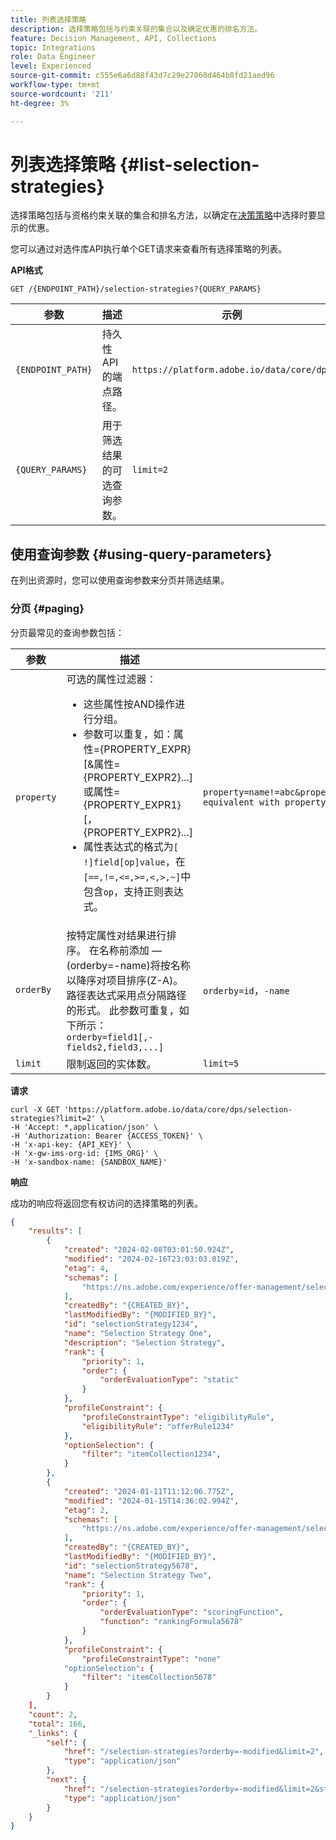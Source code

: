 ```yaml
---
title: 列表选择策略
description: 选择策略包括与约束关联的集合以及确定优惠的排名方法。
feature: Decision Management, API, Collections
topic: Integrations
role: Data Engineer
level: Experienced
source-git-commit: c555e6a6d88f43d7c29e27060d464b8fd21aed96
workflow-type: tm+mt
source-wordcount: '211'
ht-degree: 3%

---
```



# 列表选择策略 {#list-selection-strategies}

选择策略包括与资格约束关联的集合和排名方法，以确定在[决策策略](https://experienceleague.adobe.com/en/docs/journey-optimizer/using/decisioning/experience-decisioning/create-decision)中选择时要显示的优惠。

您可以通过对选件库API执行单个GET请求来查看所有选择策略的列表。

**API格式**

```http
GET /{ENDPOINT_PATH}/selection-strategies?{QUERY_PARAMS}
```

| 参数 | 描述 | 示例 |
| --------- | ----------- | ------- |
| `{ENDPOINT_PATH}` | 持久性API的端点路径。 | `https://platform.adobe.io/data/core/dps` |
| `{QUERY_PARAMS}` | 用于筛选结果的可选查询参数。 | `limit=2` |

## 使用查询参数 {#using-query-parameters}

在列出资源时，您可以使用查询参数来分页并筛选结果。

### 分页 {#paging}

分页最常见的查询参数包括：

| 参数 | 描述 | 示例 |
| --------- | ----------- | ------- |
| `property` | 可选的属性过滤器： <ul><li>这些属性按AND操作进行分组。</li><li>参数可以重复，如：属性={PROPERTY_EXPR}[&amp;属性={PROPERTY_EXPR2}...]或属性={PROPERTY_EXPR1}[，{PROPERTY_EXPR2}...]</li><li>属性表达式的格式为`[ !]field[op]value`，在`[==,!=,<=,>=,<,>,~]`中包含`op`，支持正则表达式。</li></ul> | `property=name!=abc&property=id~.*1234.*&property=description equivalent with property=name!=abc,id~.*1234.*,description.` |
| `orderBy` | 按特定属性对结果进行排序。 在名称前添加 — (orderby=-name)将按名称以降序对项目排序(Z-A)。 路径表达式采用点分隔路径的形式。 此参数可重复，如下所示： `orderby=field1[,-fields2,field3,...]` | `orderby=id`，`-name` |
| `limit` | 限制返回的实体数。 | `limit=5` |

**请求**

```shell
curl -X GET 'https://platform.adobe.io/data/core/dps/selection-strategies?limit=2' \
-H 'Accept: *,application/json' \
-H 'Authorization: Bearer {ACCESS_TOKEN}' \
-H 'x-api-key: {API_KEY}' \
-H 'x-gw-ims-org-id: {IMS_ORG}' \
-H 'x-sandbox-name: {SANDBOX_NAME}'
```

**响应**

成功的响应将返回您有权访问的选择策略的列表。

```json
{
    "results": [
        {
            "created": "2024-02-08T03:01:50.924Z",
            "modified": "2024-02-16T23:03:03.019Z",
            "etag": 4,
            "schemas": [
                "https://ns.adobe.com/experience/offer-management/selection-strategy;version=0.2"
            ],
            "createdBy": "{CREATED_BY}",
            "lastModifiedBy": "{MODIFIED_BY}",
            "id": "selectionStrategy1234",
            "name": "Selection Strategy One",
            "description": "Selection Strategy",
            "rank": {
                "priority": 1,
                "order": {
                    "orderEvaluationType": "static"
                }
            },
            "profileConstraint": {
                "profileConstraintType": "eligibilityRule",
                "eligibilityRule": "offerRule1234"
            },
            "optionSelection": {
                "filter": "itemCollection1234",
            }
        },
        {
            "created": "2024-01-11T11:12:06.775Z",
            "modified": "2024-01-15T14:36:02.994Z",
            "etag": 2,
            "schemas": [
                "https://ns.adobe.com/experience/offer-management/selection-strategy;version=0.1"
            ],
            "createdBy": "{CREATED_BY}",
            "lastModifiedBy": "{MODIFIED_BY}",
            "id": "selectionStrategy5678",
            "name": "Selection Strategy Two",
            "rank": {
                "priority": 1,
                "order": {
                    "orderEvaluationType": "scoringFunction",
                    "function": "rankingFormula5678"
                }
            },
            "profileConstraint": {
                "profileConstraintType": "none"
            "optionSelection": {
                "filter": "itemCollection5678"
            }
        }
    ],
    "count": 2,
    "total": 166,
    "_links": {
        "self": {
            "href": "/selection-strategies?orderby=-modified&limit=2",
            "type": "application/json"
        },
        "next": {
            "href": "/selection-strategies?orderby=-modified&limit=2&start=2024-06-04T23:37:33.980Z",
            "type": "application/json"
        }
    }
}
```
